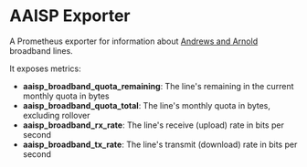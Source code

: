 # AAISP Exporter

A Prometheus exporter for information about [Andrews and Arnold](https://aa.net.uk) broadband lines.

It exposes metrics:

* **aaisp_broadband_quota_remaining**: The line's remaining in the current monthly quota in bytes
* **aaisp_broadband_quota_total**: The line's monthly quota in bytes, excluding rollover
* **aaisp_broadband_rx_rate**: The line's receive (upload) rate in bits per second
* **aaisp_broadband_tx_rate**: The line's transmit (download) rate in bits per second

